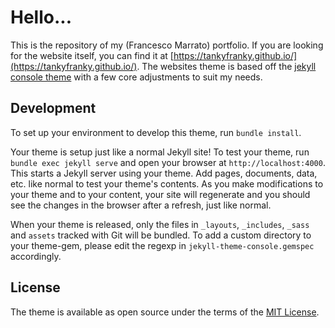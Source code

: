 # Hello...

This is the repository of my (Francesco Marrato) portfolio. If you are looking for the website itself, you can find it at [https://tankyfranky.github.io/](https://tankyfranky.github.io/). The websites theme is based off the [jekyll console theme](https://github.com/b2a3e8/jekyll-theme-console) with a few core adjustments to suit my needs.


## Development

To set up your environment to develop this theme, run `bundle install`.

Your theme is setup just like a normal Jekyll site! To test your theme, run `bundle exec jekyll serve` and open your browser at `http://localhost:4000`. This starts a Jekyll server using your theme. Add pages, documents, data, etc. like normal to test your theme's contents. As you make modifications to your theme and to your content, your site will regenerate and you should see the changes in the browser after a refresh, just like normal.

When your theme is released, only the files in `_layouts`, `_includes`, `_sass` and `assets` tracked with Git will be bundled.
To add a custom directory to your theme-gem, please edit the regexp in `jekyll-theme-console.gemspec` accordingly.

## License

The theme is available as open source under the terms of the [MIT License](https://opensource.org/licenses/MIT).
